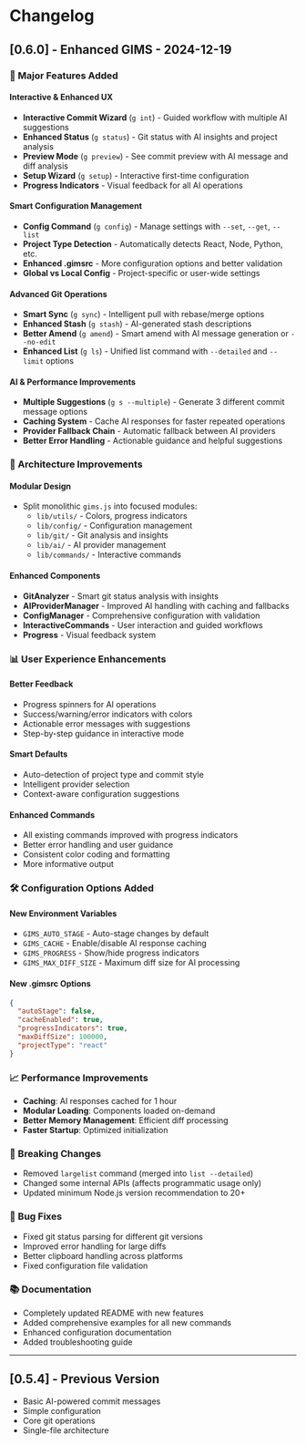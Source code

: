 # Changelog

## [0.6.0] - Enhanced GIMS - 2024-12-19

### 🚀 Major Features Added

#### **Interactive & Enhanced UX**
- **Interactive Commit Wizard** (`g int`) - Guided workflow with multiple AI suggestions
- **Enhanced Status** (`g status`) - Git status with AI insights and project analysis
- **Preview Mode** (`g preview`) - See commit preview with AI message and diff analysis
- **Setup Wizard** (`g setup`) - Interactive first-time configuration
- **Progress Indicators** - Visual feedback for all AI operations

#### **Smart Configuration Management**
- **Config Command** (`g config`) - Manage settings with `--set`, `--get`, `--list`
- **Project Type Detection** - Automatically detects React, Node, Python, etc.
- **Enhanced .gimsrc** - More configuration options and better validation
- **Global vs Local Config** - Project-specific or user-wide settings

#### **Advanced Git Operations**
- **Smart Sync** (`g sync`) - Intelligent pull with rebase/merge options
- **Enhanced Stash** (`g stash`) - AI-generated stash descriptions
- **Better Amend** (`g amend`) - Smart amend with AI message generation or `--no-edit`
- **Enhanced List** (`g ls`) - Unified list command with `--detailed` and `--limit` options

#### **AI & Performance Improvements**
- **Multiple Suggestions** (`g s --multiple`) - Generate 3 different commit message options
- **Caching System** - Cache AI responses for faster repeated operations
- **Provider Fallback Chain** - Automatic fallback between AI providers
- **Better Error Handling** - Actionable guidance and helpful suggestions

### 🔧 Architecture Improvements

#### **Modular Design**
- Split monolithic `gims.js` into focused modules:
  - `lib/utils/` - Colors, progress indicators
  - `lib/config/` - Configuration management
  - `lib/git/` - Git analysis and insights
  - `lib/ai/` - AI provider management
  - `lib/commands/` - Interactive commands

#### **Enhanced Components**
- **GitAnalyzer** - Smart git status analysis with insights
- **AIProviderManager** - Improved AI handling with caching and fallbacks
- **ConfigManager** - Comprehensive configuration with validation
- **InteractiveCommands** - User interaction and guided workflows
- **Progress** - Visual feedback system

### 📊 User Experience Enhancements

#### **Better Feedback**
- Progress spinners for AI operations
- Success/warning/error indicators with colors
- Actionable error messages with suggestions
- Step-by-step guidance in interactive mode

#### **Smart Defaults**
- Auto-detection of project type and commit style
- Intelligent provider selection
- Context-aware configuration suggestions

#### **Enhanced Commands**
- All existing commands improved with progress indicators
- Better error handling and user guidance
- Consistent color coding and formatting
- More informative output

### 🛠️ Configuration Options Added

#### **New Environment Variables**
- `GIMS_AUTO_STAGE` - Auto-stage changes by default
- `GIMS_CACHE` - Enable/disable AI response caching
- `GIMS_PROGRESS` - Show/hide progress indicators
- `GIMS_MAX_DIFF_SIZE` - Maximum diff size for AI processing

#### **New .gimsrc Options**
```json
{
  "autoStage": false,
  "cacheEnabled": true,
  "progressIndicators": true,
  "maxDiffSize": 100000,
  "projectType": "react"
}
```

### 📈 Performance Improvements
- **Caching**: AI responses cached for 1 hour
- **Modular Loading**: Components loaded on-demand
- **Better Memory Management**: Efficient diff processing
- **Faster Startup**: Optimized initialization

### 🔄 Breaking Changes
- Removed `largelist` command (merged into `list --detailed`)
- Changed some internal APIs (affects programmatic usage only)
- Updated minimum Node.js version recommendation to 20+

### 🐛 Bug Fixes
- Fixed git status parsing for different git versions
- Improved error handling for large diffs
- Better clipboard handling across platforms
- Fixed configuration file validation

### 📚 Documentation
- Completely updated README with new features
- Added comprehensive examples for all new commands
- Enhanced configuration documentation
- Added troubleshooting guide

---

## [0.5.4] - Previous Version
- Basic AI-powered commit messages
- Simple configuration
- Core git operations
- Single-file architecture